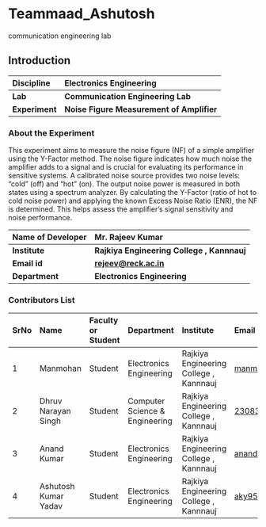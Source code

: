 # Teammaad_Ashutosh
communication engineering lab
## Introduction


<b>Discipline | <b>Electronics Engineering
:--|:--|
<b> Lab | <b> Communication Engineering Lab
<b> Experiment|     <b> Noise Figure Measurement of Amplifier
 
### About the Experiment 
This experiment aims to measure the noise figure (NF) of a simple amplifier using the Y-Factor method. The noise figure indicates how much noise the amplifier adds to a signal and is crucial for evaluating its performance in sensitive systems. A calibrated noise source provides two noise levels: “cold” (off) and “hot” (on). The output noise power is measured in both states using a spectrum analyzer. By calculating the Y-Factor (ratio of hot to cold noise power) and applying the known Excess Noise Ratio (ENR), the NF is determined. This helps assess the amplifier’s signal sensitivity and noise performance.



<b>Name of Developer | <b> Mr. Rajeev Kumar 
:--|:--|
<b> Institute | <b>  Rajkiya Engineering College , Kannnauj
<b> Email id|     <b>  rejeev@reck.ac.in
<b> Department | <b> Electronics Engineering

### Contributors List

SrNo | Name | Faculty or Student | Department| Institute | Email id
:--|:--|:--|:--|:--|:--|
1 | Manmohan | Student | Electronics Engineering | Rajkiya Engineering College , Kannnauj | manmohanshakya18122006@gmail.com
2 | Dhruv Narayan Singh| Student | Computer Science & Engineering | Rajkiya Engineering College , Kannnauj | 2308390100026@reck.ac.in
3 | Anand Kumar | Student | Electronics Engineering | Rajkiya Engineering College , Kannnauj | anandkumar9839sam@gmail.com
4 | Ashutosh Kumar Yadav | Student | Electronics Engineering | Rajkiya Engineering College , Kannnauj | aky9541@gmail.com
